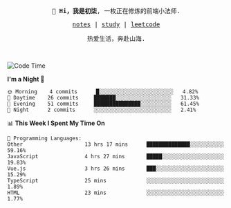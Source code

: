 <p align="center">
  <samp>
    <span><strong>👋 Hi，我是初柒</strong>,</span>
    <span>一枚正在修炼的前端小法师.</span>
  </samp>
</p>

<p align="center">
  <samp>
    <a href="https://www.wolai.com/dec-seven/wyPFvMTwAcD9muc6RMfThB">notes</a> |
    <a href="https://github.com/dec-seven/fe-study">study</a> |
    <a href="https://leetcode.cn/u/dec-seven/">leetcode</a>
  </samp>
</p>
<p align="center">
  <samp>
    <span>热爱生活，奔赴山海.</span>
  </samp>
</p>
<br>

<!--START_SECTION:waka-->
![Code Time](http://img.shields.io/badge/Code%20Time-408%20hrs-blue)

**I'm a Night 🦉** 

```text
🌞 Morning    4 commits      █░░░░░░░░░░░░░░░░░░░░░░░░   4.82% 
🌆 Daytime    26 commits     ███████░░░░░░░░░░░░░░░░░░   31.33% 
🌃 Evening    51 commits     ███████████████░░░░░░░░░░   61.45% 
🌙 Night      2 commits      ░░░░░░░░░░░░░░░░░░░░░░░░░   2.41%

```


📊 **This Week I Spent My Time On** 

```text
💬 Programming Languages: 
Other                    13 hrs 17 mins      ██████████████░░░░░░░░░░░   59.16% 
JavaScript               4 hrs 27 mins       █████░░░░░░░░░░░░░░░░░░░░   19.83% 
Vue.js                   3 hrs 26 mins       ███░░░░░░░░░░░░░░░░░░░░░░   15.29% 
TypeScript               25 mins             ░░░░░░░░░░░░░░░░░░░░░░░░░   1.89% 
HTML                     23 mins             ░░░░░░░░░░░░░░░░░░░░░░░░░   1.77%

```


<!--END_SECTION:waka-->

